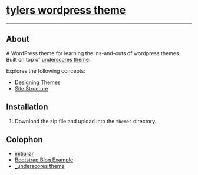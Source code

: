 # [tylers wordpress theme](https://github.com/tyler-vs/tylers-wordpress-theme)
---

## About

A WordPress theme for learning the ins-and-outs of wordpress themes. Built on top of [underscores theme](https://github.com/Automattic/_s). 

Explores the following concepts:

- [Designing Themes](https://codex.wordpress.org/Designing_Themes_for_Public_Release)
- [Site Structure](https://codex.wordpress.org/Site_Architecture_1.5)

## Installation

1. Download the zip file and upload into the `themes` directory.


## Colophon

- [initializr](http://www.initializr.com/)
- [Bootstrap Blog Example](http://getbootstrap.com/examples/blog/)
- [_underscores theme](https://github.com/Automattic/_s)